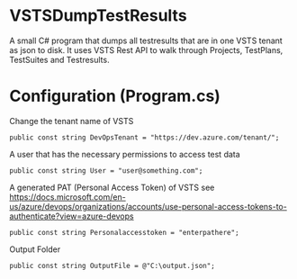 # VSTSDumpTestResults
A small C# program that dumps all testresults that are in one VSTS tenant as json to disk.
It uses VSTS Rest API to walk through Projects, TestPlans, TestSuites and Testresults.

# Configuration (Program.cs)
Change the tenant name of VSTS
```
public const string DevOpsTenant = "https://dev.azure.com/tenant/";
```
A user that has the necessary permissions to access test data
```
public const string User = "user@something.com";
```
A generated PAT (Personal Access Token) of VSTS see https://docs.microsoft.com/en-us/azure/devops/organizations/accounts/use-personal-access-tokens-to-authenticate?view=azure-devops
```
public const string Personalaccesstoken = "enterpathere";
```
Output Folder
```
public const string OutputFile = @"C:\output.json";
```

